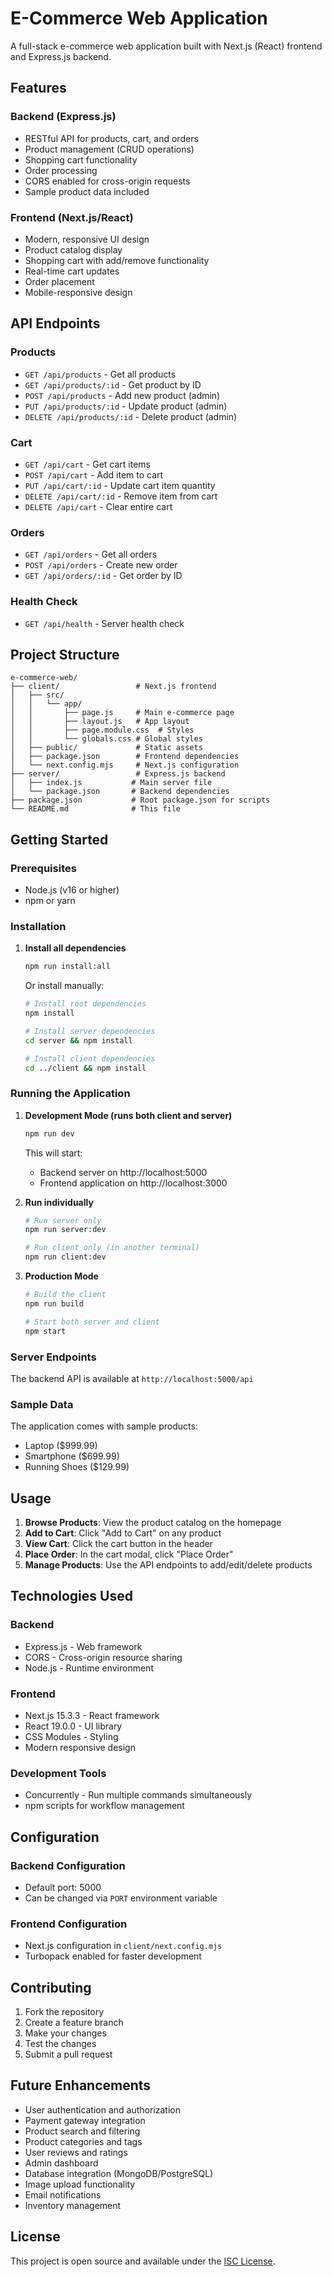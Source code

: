 # E-Commerce Web Application

A full-stack e-commerce web application built with Next.js (React) frontend and Express.js backend.

## Features

### Backend (Express.js)

- RESTful API for products, cart, and orders
- Product management (CRUD operations)
- Shopping cart functionality
- Order processing
- CORS enabled for cross-origin requests
- Sample product data included

### Frontend (Next.js/React)

- Modern, responsive UI design
- Product catalog display
- Shopping cart with add/remove functionality
- Real-time cart updates
- Order placement
- Mobile-responsive design

## API Endpoints

### Products

- `GET /api/products` - Get all products
- `GET /api/products/:id` - Get product by ID
- `POST /api/products` - Add new product (admin)
- `PUT /api/products/:id` - Update product (admin)
- `DELETE /api/products/:id` - Delete product (admin)

### Cart

- `GET /api/cart` - Get cart items
- `POST /api/cart` - Add item to cart
- `PUT /api/cart/:id` - Update cart item quantity
- `DELETE /api/cart/:id` - Remove item from cart
- `DELETE /api/cart` - Clear entire cart

### Orders

- `GET /api/orders` - Get all orders
- `POST /api/orders` - Create new order
- `GET /api/orders/:id` - Get order by ID

### Health Check

- `GET /api/health` - Server health check

## Project Structure

```
e-commerce-web/
├── client/                 # Next.js frontend
│   ├── src/
│   │   └── app/
│   │       ├── page.js     # Main e-commerce page
│   │       ├── layout.js   # App layout
│   │       ├── page.module.css  # Styles
│   │       └── globals.css # Global styles
│   ├── public/             # Static assets
│   ├── package.json        # Frontend dependencies
│   └── next.config.mjs     # Next.js configuration
├── server/                 # Express.js backend
│   ├── index.js           # Main server file
│   └── package.json       # Backend dependencies
├── package.json           # Root package.json for scripts
└── README.md              # This file
```

## Getting Started

### Prerequisites

- Node.js (v16 or higher)
- npm or yarn

### Installation

1. **Install all dependencies**

   ```bash
   npm run install:all
   ```

   Or install manually:

   ```bash
   # Install root dependencies
   npm install

   # Install server dependencies
   cd server && npm install

   # Install client dependencies
   cd ../client && npm install
   ```

### Running the Application

1. **Development Mode (runs both client and server)**

   ```bash
   npm run dev
   ```

   This will start:

   - Backend server on http://localhost:5000
   - Frontend application on http://localhost:3000

2. **Run individually**

   ```bash
   # Run server only
   npm run server:dev

   # Run client only (in another terminal)
   npm run client:dev
   ```

3. **Production Mode**

   ```bash
   # Build the client
   npm run build

   # Start both server and client
   npm start
   ```

### Server Endpoints

The backend API is available at `http://localhost:5000/api`

### Sample Data

The application comes with sample products:

- Laptop ($999.99)
- Smartphone ($699.99)
- Running Shoes ($129.99)

## Usage

1. **Browse Products**: View the product catalog on the homepage
2. **Add to Cart**: Click "Add to Cart" on any product
3. **View Cart**: Click the cart button in the header
4. **Place Order**: In the cart modal, click "Place Order"
5. **Manage Products**: Use the API endpoints to add/edit/delete products

## Technologies Used

### Backend

- Express.js - Web framework
- CORS - Cross-origin resource sharing
- Node.js - Runtime environment

### Frontend

- Next.js 15.3.3 - React framework
- React 19.0.0 - UI library
- CSS Modules - Styling
- Modern responsive design

### Development Tools

- Concurrently - Run multiple commands simultaneously
- npm scripts for workflow management

## Configuration

### Backend Configuration

- Default port: 5000
- Can be changed via `PORT` environment variable

### Frontend Configuration

- Next.js configuration in `client/next.config.mjs`
- Turbopack enabled for faster development

## Contributing

1. Fork the repository
2. Create a feature branch
3. Make your changes
4. Test the changes
5. Submit a pull request

## Future Enhancements

- User authentication and authorization
- Payment gateway integration
- Product search and filtering
- Product categories and tags
- User reviews and ratings
- Admin dashboard
- Database integration (MongoDB/PostgreSQL)
- Image upload functionality
- Email notifications
- Inventory management

## License

This project is open source and available under the [ISC License](LICENSE).
